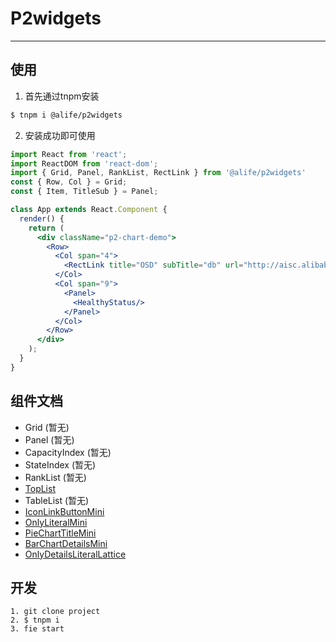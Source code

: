 # P2widgets

---

## 使用

1. 首先通过tnpm安装

```bash
$ tnpm i @alife/p2widgets
```

2. 安装成功即可使用

```jsx
import React from 'react';
import ReactDOM from 'react-dom';
import { Grid, Panel, RankList, RectLink } from '@alife/p2widgets'
const { Row, Col } = Grid;
const { Item, TitleSub } = Panel;

class App extends React.Component {
  render() {
    return (
      <div className="p2-chart-demo">
        <Row>
          <Col span="4">
            <RectLink title="OSD" subTitle="db" url="http://aisc.alibaba.net/"/>
          </Col>
          <Col span="9">
            <Panel>
              <HealthyStatus/>
            </Panel>
          </Col>
        </Row>
      </div>
    );
  }
}
```

## 组件文档

- Grid (暂无)
- Panel (暂无)
- CapacityIndex (暂无)
- StateIndex (暂无)
- RankList (暂无)
- [TopList](http://gitlab.alibaba-inc.com/ls/p2widgets/tree/master/src/components/topList)
- TableList (暂无)
- [IconLinkButtonMini](http://gitlab.alibaba-inc.com/ls/p2widgets/tree/master/src/components/iconLinkButtonMini)
- [OnlyLiteralMini](http://gitlab.alibaba-inc.com/ls/p2widgets/tree/master/src/components/onlyLiteralMini)
- [PieChartTitleMini](http://gitlab.alibaba-inc.com/ls/p2widgets/tree/master/src/components/pieChartTitleMini)
- [BarChartDetailsMini](http://gitlab.alibaba-inc.com/ls/p2widgets/tree/master/src/components/barChartDetailsMini)
- [OnlyDetailsLiteralLattice](http://gitlab.alibaba-inc.com/ls/p2widgets/tree/master/src/components/onlyDetailsLiteralLattice)

## 开发

```
1. git clone project
2. $ tnpm i
3. fie start
```

